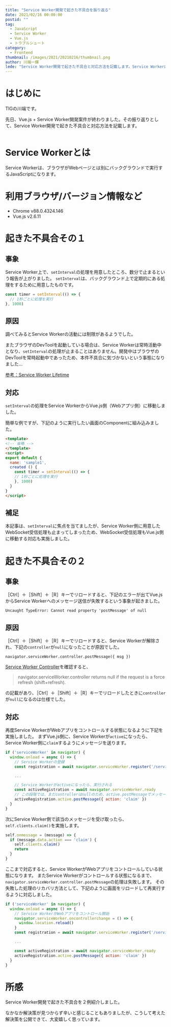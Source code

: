 ```yaml
---
title: "Service Worker開発で起きた不具合を振り返る"
date: 2021/02/16 00:00:00
postid: ""
tag:
  - JavaScript
  - Service Worker
  - Vue.js
  - トラブルシュート
category:
  - Frontend
thumbnail: /images/2021/20210216/thumbnail.png
author: 川端一輝
lede: "Service Worker開発で起きた不具合と対応方法を記載します。Service Workerは、ブラウザがWebページとは別にバックグラウンドで実行するJavaScriptになります。"
---
```

# はじめに

TIGの川端です。

先日、Vue.js + Service Worker開発案件が終わりました。その振り返りとして、Service Worker開発で起きた不具合と対応方法を記載します。

<img src="/images/2021/20210216/thumbnail.png" class="img-middle-size" alt="" title="Diego VelázquezによるPixabayからの画像" loading="lazy">

# Service Workerとは

Service Workerは、ブラウザがWebページとは別にバックグラウンドで実行するJavaScriptになります。

# 利用ブラウザ/バージョン情報など

- Chrome v88.0.4324.146
- Vue.js v2.6.11

# 起きた不具合その１

## 事象

Service Worker上で、`setInterval`の処理を用意したところ、数分で止まるという報告が上がりました。
`setInterval`は、バックグラウンド上で定期的にある処理をするために用意したものです。

```js service-worker.js
const timer = setInterval(() => {
  // 1秒ごとに処理を実行
}, 1000)
```

## 原因

調べてみるとService Workerの活動には制限があるようでした。

またブラウザのDevToolを起動している場合は、Service Workerは常時活動中となり、`setInterval`の処理が止まることはありません。開発中はブラウザのDevToolを常時起動中であったため、本件不具合に気づかないという事態になりました...

[参考：Service Worker Lifetime](https://w3c.github.io/ServiceWorker/#service-worker-lifetime)

## 対応

`setInterval`の処理をService WorkerからVue.js側（Webアプリ側）に移動しました。

簡単な例ですが、下記のように実行したい画面のComponentに組み込みました。

```html sample1.vue
<template>
<!-- 省略 -->
</template>
<script>
export default {
  name: 'sample1',
  created () {
    const timer = setInterval(() => {
    // 1秒ごとに処理を実行
    }, 1000)
  }
}
</script>
```

## 補足

本記事は、`setInterval`に焦点を当てましたが、Service Worker側に用意したWebSocket受信処理も止まってしまったため、WebSocket受信処理もVue.js側に移動する対応も実施しました。

# 起きた不具合その２

## 事象

［Ctrl］＋［Shift］＋［R］キーでリロードすると、下記のエラーが出てVue.jsからService Workerへのメッセージ送信が失敗するという事象が起きました。

```
Uncaught TypeError: Cannot read property 'postMessage' of null
```

## 原因

［Ctrl］＋［Shift］＋［R］キーでリロードすると、Service Workerが解除され、下記の`controller`が`null`になったことが原因でした。

```
navigator.serviceWorker.controller.postMessage({ msg })
```

[Service Worker Controller](https://w3c.github.io/ServiceWorker/#dom-serviceworkercontainer-controller)を確認すると、

>navigator.serviceWorker.controller returns null if the request is a force refresh (shift+refresh).

の記載があり、［Ctrl］＋［Shift］＋［R］キーでリロードしたときに`controller`が`null`になるのは仕様でした。

## 対応

再度Service WorkerがWebアプリをコントロールする状態になるように下記を実施しました。
まずVue.js側に、Service Workerが`active`になったら、Service Worker側に`claim`するようにメッセージを送ります。

```js main.js
if ('serviceWorker' in navigator) {
  window.onload = async () => {
    // Service Workerの登録
    const registration = await navigator.serviceWorker.register('/service-worker.js')

    ...

    // Service Workerがactiveになったら、実行される
    const activeRegistration = await navigator.serviceWorker.ready
    // この段階では、まだcontrollerはnullのため、active.postMessageでメッセージを送信
    activeRegistration.active.postMessage({ action: 'claim' })
  }
}
```

次にService Worker側で該当のメッセージを受け取ったら、`self.clients.claim()`を実施します。

```js service-worker.js
self.onmessage = (message) => {
  if (message.data.action === 'claim') {
    self.clients.claim()
    return
  }
}
```

ここまで対応すると、Service WorkerがWebアプリをコントロールしている状態になります。
またService Workerがコントロールする状態になるまで、`navigator.serviceWorker.controller.postMessage`の処理は失敗します。
その失敗した処理のリカバリ方法として、下記のように画面をリロードして再実行するように対応しました。

```js main.js
if ('serviceWorker' in navigator) {
  window.onload = async () => {
    // Service WorkerがWebアプリをコントロール開始
    navigator.serviceWorker.oncontrollerchange = () => {
      window.location.reload()
    }
    const registration = await navigator.serviceWorker.register('/service-worker.js')

    ...

    const activeRegistration = await navigator.serviceWorker.ready
    activeRegistration.active.postMessage({ action: 'claim' })
  }
}
```

# 所感

Service Worker開発で起きた不具合を２例紹介しました。

なかなか解決策が見つからず辛いと感じることもありましたが、こうして考えた解決策を公開できて、大変嬉しく思っています。

